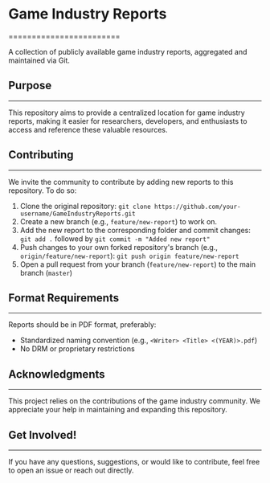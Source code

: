 # Game Industry Reports
========================

A collection of publicly available game industry reports, aggregated and maintained via Git.

## Purpose
-----------

This repository aims to provide a centralized location for game industry reports, making it easier for researchers, developers, and enthusiasts to access and reference these valuable resources.

## Contributing
---------------

We invite the community to contribute by adding new reports to this repository. To do so:

1. Clone the original repository: `git clone https://github.com/your-username/GameIndustryReports.git`
2. Create a new branch (e.g., `feature/new-report`) to work on.
3. Add the new report to the corresponding folder and commit changes: `git add .` followed by `git commit -m "Added new report"`
4. Push changes to your own forked repository's branch (e.g., `origin/feature/new-report`): `git push origin feature/new-report`
5. Open a pull request from your branch (`feature/new-report`) to the main branch (`master`)

## Format Requirements
----------------------

Reports should be in PDF format, preferably:

* Standardized naming convention (e.g., `<Writer> <Title> <(YEAR)>.pdf`)
* No DRM or proprietary restrictions

## Acknowledgments
------------------

This project relies on the contributions of the game industry community. We appreciate your help in maintaining and expanding this repository.


## Get Involved!
----------------

If you have any questions, suggestions, or would like to contribute, feel free to open an issue or reach out directly.
